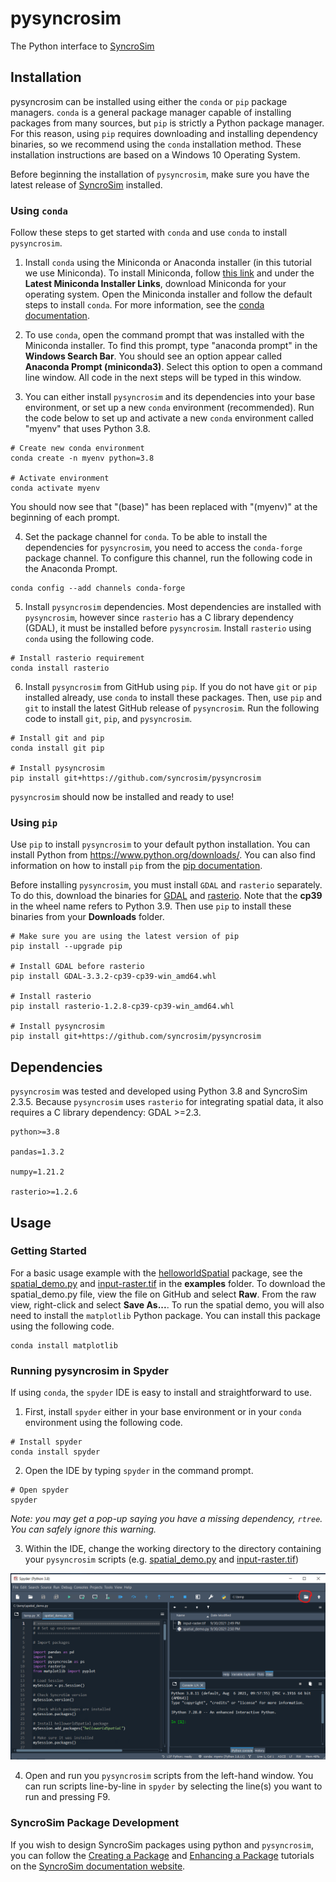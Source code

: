 # pysyncrosim
The Python interface to [SyncroSim](https://syncrosim.com/)

## Installation

pysyncrosim can be installed using either the `conda` or `pip` package managers. `conda` is a general package manager capable of installing packages from many sources, but `pip` is strictly a Python package manager. For this reason, using `pip` requires downloading and installing dependency binaries, so we recommend using the `conda` installation method. These installation instructions are based on a Windows 10 Operating System.

Before beginning the installation of `pysyncrosim`, make sure you have the latest release of [SyncroSim](https://syncrosim.com/download-id/syncrosim-for-windows-version-2-3-5/) installed.

### Using `conda`

Follow these steps to get started with `conda` and use `conda` to install `pysyncrosim`. 

1. Install `conda` using the Miniconda or Anaconda installer (in this tutorial we use Miniconda). To install Miniconda, follow [this link](https://docs.conda.io/en/latest/miniconda.html) and under the **Latest Miniconda Installer Links**, download Miniconda for your operating system. Open the Miniconda installer and follow the default steps to install `conda`. For more information, see the [conda documentation](https://conda.io/projects/conda/en/latest/user-guide/install/index.html).

2. To use `conda`, open the command prompt that was installed with the Miniconda installer. To find this prompt, type "anaconda prompt" in the **Windows Search Bar**. You should see an option appear called **Anaconda Prompt (miniconda3)**. Select this option to open a command line window. All code in the next steps will be typed in this window. 

3. You can either install `pysyncrosim` and its dependencies into your base environment, or set up a new `conda` environment (recommended). Run the code below to set up and activate a new `conda` environment called "myenv" that uses Python 3.8.
```
# Create new conda environment
conda create -n myenv python=3.8

# Activate environment
conda activate myenv
```
You should now see that "(base)" has been replaced with "(myenv)" at the beginning of each prompt.

4. Set the package channel for `conda`. To be able to install the dependencies for `pysyncrosim`, you need to access the `conda-forge` package channel. To configure this channel, run the following code in the Anaconda Prompt.
```
conda config --add channels conda-forge
```

5. Install `pysyncrosim` dependencies. Most dependencies are installed with `pysyncrosim`, however since `rasterio` has a C library dependency (GDAL), it must be installed before `pysyncrosim`. Install `rasterio` using `conda` using the following code.
```
# Install rasterio requirement
conda install rasterio
```

6. Install `pysyncrosim` from GitHub using `pip`. If you do not have `git` or `pip` installed already, use `conda` to install these packages. Then, use `pip` and `git` to install the latest GitHub release of `pysyncrosim`. Run the following code to install `git`, `pip`, and `pysyncrosim`.
```
# Install git and pip
conda install git pip

# Install pysyncrosim
pip install git+https://github.com/syncrosim/pysyncrosim
```

`pysyncrosim` should now be installed and ready to use!

### Using `pip`

Use `pip` to install `pysyncrosim` to your default python installation. You can install Python from https://www.python.org/downloads/. You can also find information on how to install `pip` from the [pip documentation](https://pip.pypa.io/en/stable/installation/).

Before installing `pysyncrosim`, you must install `GDAL` and `rasterio` separately. To do this, download the binaries for [GDAL](https://www.lfd.uci.edu/~gohlke/pythonlibs/#gdal) and [rasterio](https://www.lfd.uci.edu/~gohlke/pythonlibs/#rasterio). Note that the **cp39** in the wheel name refers to Python 3.9. Then use `pip` to install these binaries from your **Downloads** folder. 
```
# Make sure you are using the latest version of pip
pip install --upgrade pip

# Install GDAL before rasterio
pip install GDAL-3.3.2-cp39-cp39-win_amd64.whl

# Install rasterio
pip install rasterio-1.2.8-cp39-cp39-win_amd64.whl

# Install pysyncrosim
pip install git+https://github.com/syncrosim/pysyncrosim
```

## Dependencies

`pysyncrosim` was tested and developed using Python 3.8 and SyncroSim 2.3.5. Because `pysyncrosim` uses `rasterio` for integrating spatial data, it also requires a C library dependency: GDAL >=2.3.

```
python>=3.8

pandas=1.3.2

numpy=1.21.2

rasterio>=1.2.6
```

## Usage

### Getting Started

For a basic usage example with the [helloworldSpatial](https://apexrms.github.io/helloworldEnhanced/) package, see the [spatial_demo.py](https://github.com/syncrosim/pysyncrosim/blob/main/examples/spatial_demo.py) and [input-raster.tif](https://github.com/syncrosim/pysyncrosim/blob/main/examples/input-raster.tif) in the **examples** folder. To download the spatial_demo.py file, view the file on GitHub and select **Raw**. From the raw view, right-click and select **Save As...**. To run the spatial demo, you will also need to install the `matplotlib` Python package. You can install this package using the following code.

```
conda install matplotlib
```

### Running pysyncrosim in Spyder

If using `conda`, the `spyder` IDE is easy to install and straightforward to use.

1. First, install `spyder` either in your base environment or in your `conda` environment using the following code.
```
# Install spyder
conda install spyder
```

2. Open the IDE by typing `spyder` in the command prompt.
```
# Open spyder
spyder
```

*Note: you may get a pop-up saying you have a missing dependency, `rtree`. You can safely ignore this warning.*

3. Within the IDE, change the working directory to the directory containing your `pysyncrosim` scripts (e.g. [spatial_demo.py](https://github.com/syncrosim/pysyncrosim/blob/main/examples/spatial_demo.py) and [input-raster.tif](https://github.com/syncrosim/pysyncrosim/blob/main/examples/input-raster.tif))

![alt-text](docs/spyder.PNG)

4. Open and run you `pysyncrosim` scripts from the left-hand window. You can run scripts line-by-line in `spyder` by selecting the line(s) you want to run and pressing F9.

### SyncroSim Package Development

If you wish to design SyncroSim packages using python and `pysyncrosim`, you can follow the [Creating a Package](http://docs.syncrosim.com/how_to_guides/package_create_overview.html) and [Enhancing a Package](http://docs.syncrosim.com/how_to_guides/package_enhance_overview.html) tutorials on the [SyncroSim documentation website](http://docs.syncrosim.com/).